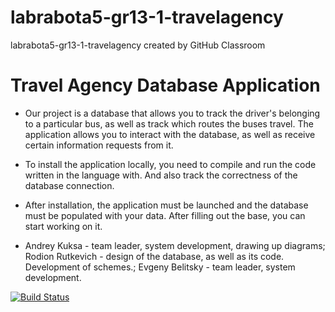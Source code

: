 # labrabota5-gr13-1-travelagency
labrabota5-gr13-1-travelagency created by GitHub Classroom
# Travel Agency Database Application

- Our project is a database that allows you to track the driver's belonging to a particular bus, as well as track which routes the buses travel. The application allows you to interact with the database, as well as receive certain information requests from it.

- To install the application locally, you need to compile and run the code written in the language with. And also track the correctness of the database connection.

- After installation, the application must be launched and the database must be populated with your data. After filling out the base, you can start working on it.

- Andrey Kuksa - team leader, system development, drawing up diagrams; Rodion Rutkevich - design of the database, as well as its code. Development of schemes.; Evgeny Belitsky - team leader, system development.



[![Build Status](https://travis-ci.com/fpmi-tp2021/labrabota5-gr13-1-travelagency.svg?token=qpvCafRz6zM7J4kw381q&branch=main)](https://travis-ci.com/fpmi-tp2021/labrabota5-gr13-1-travelagency)
